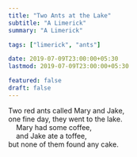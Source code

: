 ```yaml
---
title: "Two Ants at the Lake"
subtitle: "A Limerick"
summary: "A Limerick"

tags: ["limerick", "ants"]

date: 2019-07-09T23:00:00+05:30
lastmod: 2019-07-09T23:00:00+05:30

featured: false
draft: false
---
```


Two red ants called Mary and Jake,  
one fine day, they went to the lake.  
&nbsp;&nbsp;&nbsp;&nbsp;Mary had some coffee,  
&nbsp;&nbsp;&nbsp;&nbsp;and Jake ate a toffee,  
but none of them found any cake.